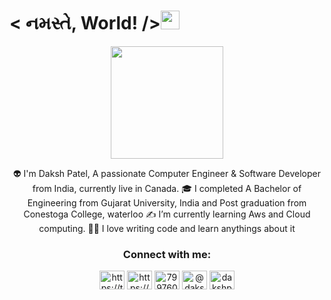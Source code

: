 # < નમસ્તે, World! /><img src="https://raw.githubusercontent.com/MartinHeinz/MartinHeinz/master/wave.gif" width="30px">
 
<div align="center"> 
  <img src="https://firebasestorage.googleapis.com/v0/b/images-af837.appspot.com/o/GithubProfile%2Fsticker.png?alt=media&token=fa90dea6-3e80-4023-a569-04e77ad266e2" width="180" height="180"/>
</div>
<p align="center">
     👽 I'm Daksh Patel, A passionate Computer Engineer & Software Developer from India, currently live in Canada. 
    🎓 I completed A Bachelor of Engineering from Gujarat University, India and Post graduation from Conestoga College, waterloo
    ✍️ I’m currently learning Aws and Cloud computing.
    🧑‍💻 I love writing code and learn anythings about it
</p>




<h3 align="center">Connect with me:</h3>
<p align="center">
<a href="https://twitter.com/https://twitter.com/dakshpatel664" target="blank"><img align="center" src="https://raw.githubusercontent.com/rahuldkjain/github-profile-readme-generator/master/src/images/icons/Social/twitter.svg" alt="https://twitter.com/dakshpatel664" height="30" width="40" /></a>
<a href="https://linkedin.com/in/https://www.linkedin.com/in/daksh-patel-4d/" target="blank"><img align="center" src="https://raw.githubusercontent.com/rahuldkjain/github-profile-readme-generator/master/src/images/icons/Social/linked-in-alt.svg" alt="https://www.linkedin.com/in/daksh-patel-4d/" height="30" width="40" /></a>
<a href="https://stackoverflow.com/users/7997600" target="blank"><img align="center" src="https://raw.githubusercontent.com/rahuldkjain/github-profile-readme-generator/master/src/images/icons/Social/stack-overflow.svg" alt="7997600" height="30" width="40" /></a>
<a href="https://www.hackerrank.com/@dakshpatel664" target="blank"><img align="center" src="https://raw.githubusercontent.com/rahuldkjain/github-profile-readme-generator/master/src/images/icons/Social/hackerrank.svg" alt="@dakshpatel664" height="30" width="40" /></a>
<a href="https://www.leetcode.com/dakshpatel664" target="blank"><img align="center" src="https://raw.githubusercontent.com/rahuldkjain/github-profile-readme-generator/master/src/images/icons/Social/leet-code.svg" alt="dakshpatel664" height="30" width="40" /></a>
</p>

